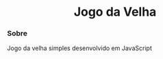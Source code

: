 <h1 align="center">Jogo da Velha</h1>

<h3>Sobre</h3>
<p>Jogo da velha simples desenvolvido em JavaScript</p>
